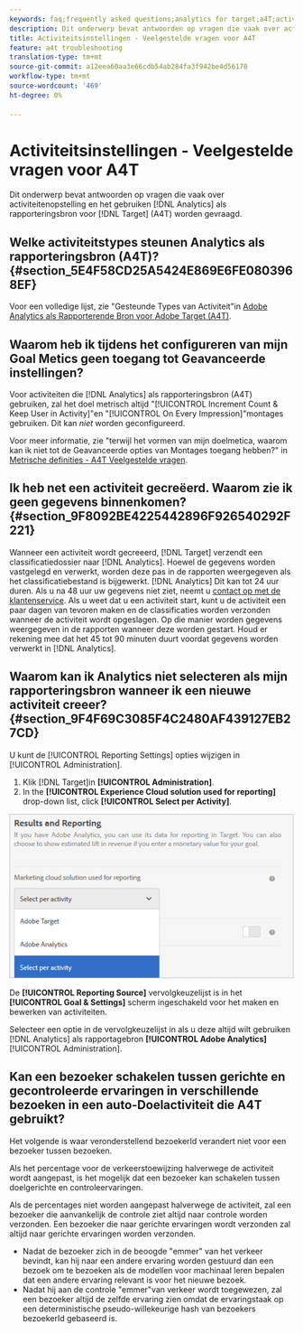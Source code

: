 ```yaml
---
keywords: faq;frequently asked questions;analytics for target;a4T;activity setup
description: Dit onderwerp bevat antwoorden op vragen die vaak over activiteitenopstelling en het gebruiken van Analytics als rapporteringsbron voor Doel (A4T) worden gevraagd.
title: Activiteitsinstellingen - Veelgestelde vragen voor A4T
feature: a4t troubleshooting
translation-type: tm+mt
source-git-commit: a12eea60aa3e66cdb54ab284fa3f942be4d56178
workflow-type: tm+mt
source-wordcount: '469'
ht-degree: 0%

---
```



# Activiteitsinstellingen - Veelgestelde vragen voor A4T

Dit onderwerp bevat antwoorden op vragen die vaak over activiteitenopstelling en het gebruiken [!DNL Analytics] als rapporteringsbron voor [!DNL Target] (A4T) worden gevraagd.

## Welke activiteitstypes steunen Analytics als rapporteringsbron (A4T)? {#section_5E4F58CD25A5424E869E6FE0803968EF}

Voor een volledige lijst, zie &quot;Gesteunde Types van Activiteit&quot;in [Adobe Analytics als Rapporterende Bron voor Adobe Target (A4T)](/help/c-integrating-target-with-mac/a4t/a4t.md#concept_7540C8C04259434AB6EE33B09F47A1DE).

## Waarom heb ik tijdens het configureren van mijn Goal Metics geen toegang tot Geavanceerde instellingen?

Voor activiteiten die [!DNL Analytics] als rapporteringsbron (A4T) gebruiken, zal het doel metrisch altijd &quot;[!UICONTROL Increment Count & Keep User in Activity]&quot;en &quot;[!UICONTROL On Every Impression]&quot;montages gebruiken. Dit kan *niet* worden geconfigureerd.

Voor meer informatie, zie &quot;terwijl het vormen van mijn doelmetica, waarom kan ik niet tot de Geavanceerde opties van Montages toegang hebben?&quot; in [Metrische definities - A4T Veelgestelde vragen](/help/c-integrating-target-with-mac/a4t/r-a4t-faq/a4t-faq-metric-definition.md).

## Ik heb net een activiteit gecreëerd. Waarom zie ik geen gegevens binnenkomen? {#section_9F8092BE4225442896F926540292F221}

Wanneer een activiteit wordt gecreeerd, [!DNL Target] verzendt een classificatiedossier naar [!DNL Analytics]. Hoewel de gegevens worden vastgelegd en verwerkt, worden deze pas in de rapporten weergegeven als het classificatiebestand is bijgewerkt. [!DNL Analytics] Dit kan tot 24 uur duren. Als u na 48 uur uw gegevens niet ziet, neemt u [contact op met de klantenservice](/help/cmp-resources-and-contact-information.md#reference_ACA3391A00EF467B87930A450050077C). Als u weet dat u een activiteit start, kunt u de activiteit een paar dagen van tevoren maken en de classificaties worden verzonden wanneer de activiteit wordt opgeslagen. Op die manier worden gegevens weergegeven in de rapporten wanneer deze worden gestart. Houd er rekening mee dat het 45 tot 90 minuten duurt voordat gegevens worden verwerkt in [!DNL Analytics].

## Waarom kan ik Analytics niet selecteren als mijn rapporteringsbron wanneer ik een nieuwe activiteit creeer? {#section_9F4F69C3085F4C2480AF439127EB27CD}

U kunt de [!UICONTROL Reporting Settings] opties wijzigen in [!UICONTROL Administration].

1. Klik [!DNL Target]in **[!UICONTROL Administration]**.
1. In the **[!UICONTROL Experience Cloud solution used for reporting]** drop-down list, click **[!UICONTROL Select per Activity]**.

![](assets/select-per-activity.png)

De **[!UICONTROL Reporting Source]** vervolgkeuzelijst is in het **[!UICONTROL Goal & Settings]** scherm ingeschakeld voor het maken en bewerken van activiteiten.

Selecteer een optie in de vervolgkeuzelijst in als u deze altijd wilt gebruiken [!DNL Analytics] als rapportagebron **[!UICONTROL Adobe Analytics]** [!UICONTROL Administration].

## Kan een bezoeker schakelen tussen gerichte en gecontroleerde ervaringen in verschillende bezoeken in een auto-Doelactiviteit die A4T gebruikt?

Het volgende is waar veronderstellend bezoekerId verandert niet voor een bezoeker tussen bezoeken.

Als het percentage voor de verkeerstoewijzing halverwege de activiteit wordt aangepast, is het mogelijk dat een bezoeker kan schakelen tussen doelgerichte en controleervaringen.

Als de percentages niet worden aangepast halverwege de activiteit, zal een bezoeker die aanvankelijk de controle ziet altijd naar controle worden verzonden. Een bezoeker die naar gerichte ervaringen wordt verzonden zal altijd naar gerichte ervaringen worden verzonden.

* Nadat de bezoeker zich in de beoogde &quot;emmer&quot; van het verkeer bevindt, kan hij naar een andere ervaring worden gestuurd dan een bezoek om te bezoeken als de modellen voor machinaal leren bepalen dat een andere ervaring relevant is voor het nieuwe bezoek.
* Nadat hij aan de controle &quot;emmer&quot;van verkeer wordt toegewezen, zal een bezoeker altijd de zelfde ervaring zien omdat de ervaringstaak op een deterministische pseudo-willekeurige hash van bezoekers bezoekerId gebaseerd is.
